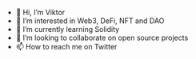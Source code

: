 - 👋 Hi, I’m Viktor
- 👀 I’m interested in Web3, DeFi, NFT and DAO
- 🌱 I’m currently learning Solidity
- 💞️ I’m looking to collaborate on open source projects
- 📫 How to reach me on Twitter

<!---
viktorliu01/viktorliu01 is a ✨ special ✨ repository because its `README.md` (this file) appears on your GitHub profile.
You can click the Preview link to take a look at your changes.
--->
